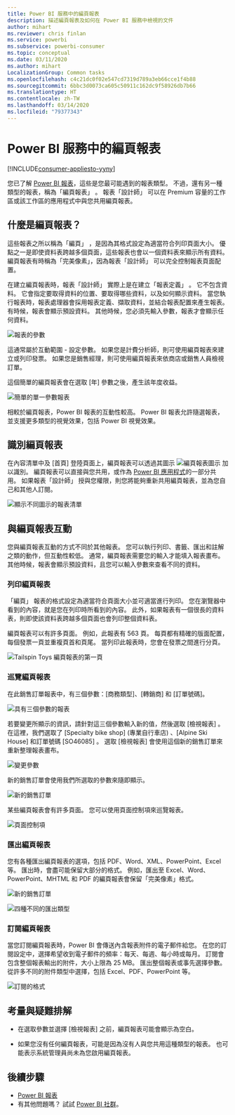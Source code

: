 ```yaml
---
title: Power BI 服務中的編頁報表
description: 描述編頁報表及如何在 Power BI 服務中檢視的文件
author: mihart
ms.reviewer: chris finlan
ms.service: powerbi
ms.subservice: powerbi-consumer
ms.topic: conceptual
ms.date: 03/11/2020
ms.author: mihart
LocalizationGroup: Common tasks
ms.openlocfilehash: c4c21dc0f02e547cd7319d789a3eb66cce1f4b88
ms.sourcegitcommit: 6bbc3d0073ca605c50911c162dc9f58926db7b66
ms.translationtype: HT
ms.contentlocale: zh-TW
ms.lasthandoff: 03/14/2020
ms.locfileid: "79377343"
---
```

# <a name="paginated-reports-in-the-power-bi-service"></a>Power BI 服務中的編頁報表

[!INCLUDE[consumer-appliesto-yyny](../includes/consumer-appliesto-yyny.md)]

您已了解 [Power BI 報表](end-user-reports.md)，這些是您最可能遇到的報表類型。 不過，還有另一種類型的報表，稱為「編頁報表」  。 報表「設計師」  可以在 Premium 容量的工作區或該工作區的應用程式中與您共用編頁報表。 

## <a name="what-is-a-paginated-report"></a>什麼是編頁報表？

這些報表之所以稱為「編頁」  ，是因為其格式設定為適當符合列印頁面大小。 優點之一是即使資料表跨越多個頁面，這些報表也會以一個資料表來顯示所有資料。 編頁報表有時稱為「完美像素」，因為報表「設計師」  可以完全控制報表頁面配置。

在建立編頁報表時，報表「設計師」  實際上是在建立「報表定義」  。 它不包含資料。 它會指定要取得資料的位置、要取得哪些資料，以及如何顯示資料。 當您執行報表時，報表處理器會採用報表定義、擷取資料，並結合報表配置來產生報表。 有時候，報表會顯示預設資料。 其他時候，您必須先輸入參數，報表才會顯示任何資料。 

   ![報表的參數](./media/end-user-paginated-report/power-bi-report-parameters.png)

這通常屬於互動範圍 - 設定參數。 如果您是計費分析師，則可使用編頁報表來建立或列印發票。 如果您是銷售經理，則可使用編頁報表來依商店或銷售人員檢視訂單。 

這個簡單的編頁報表會在選取 [年]  參數之後，產生該年度收益。 

![簡單的單一參數報表](./media/end-user-paginated-report/power-bi-report-simple.png)

相較於編頁報表，Power BI 報表的互動性較高。 Power BI 報表允許隨選報表，並支援更多類型的視覺效果，包括 Power BI 視覺效果。

## <a name="identify-a-paginated-report"></a>識別編頁報表

在內容清單中及 [首頁] 登陸頁面上，編頁報表可以透過其圖示 ![編頁報表圖示](media/end-user-paginated-report/power-bi-report-icon.png) 加以識別。  編頁報表可以直接與您共用，或作為 [Power BI 應用程式](end-user-apps.md)的一部分共用。 如果報表「設計師」  授與您權限，則您將能夠重新共用編頁報表，並為您自己和其他人訂閱。

![顯示不同圖示的報表清單](./media/end-user-paginated-report/power-bi-report-list.png)

## <a name="interact-with-a-paginated-report"></a>與編頁報表互動

您與編頁報表互動的方式不同於其他報表。 您可以執行列印、書籤、匯出和註解之類的動作，但互動性較低。 通常，編頁報表需要您的輸入才能填入報表畫布。  其他時候，報表會顯示預設資料，且您可以輸入參數來查看不同的資料。

### <a name="print-a-paginated-report"></a>列印編頁報表

「編頁」  報表的格式設定為適當符合頁面大小並可適當進行列印。 您在瀏覽器中看到的內容，就是您在列印時所看到的內容。 此外，如果報表有一個很長的資料表，則即使該資料表跨越多個頁面也會列印整個資料表。 

編頁報表可以有許多頁面。 例如，此報表有 563 頁。 每頁都有精確的版面配置，每個發票一頁並重複頁首和頁尾。 當列印此報表時，您會在發票之間進行分頁。

   ![Tailspin Toys 編頁報表的第一頁](./media/end-user-paginated-report/power-bi-paginated-500.png)


### <a name="navigate-the-paginated-report"></a>巡覽編頁報表

在此銷售訂單報表中，有三個參數：[商務類型]、[轉銷商] 和 [訂單號碼]。 

![具有三個參數的報表](./media/end-user-paginated-report/power-bi-parameter.png)

若要變更所顯示的資訊，請針對這三個參數輸入新的值，然後選取 [檢視報表]  。 在這裡，我們選取了 [Specialty bike shop] \(專業自行車店\)  、[Alpine Ski House]  和訂單號碼 [SO46085]  。 選取 [檢視報表]  會使用這個新的銷售訂單來重新整理報表畫布。

![變更參數](./media/end-user-paginated-report/power-bi-order.png)

新的銷售訂單會使用我們所選取的參數來隨即顯示。 

![新的銷售訂單](./media/end-user-paginated-report/power-bi-new-order.png)

某些編頁報表會有許多頁面。  您可以使用頁面控制項來巡覽報表。 

![頁面控制項](./media/end-user-paginated-report/power-bi-page.png)

### <a name="export-the-paginated-report"></a>匯出編頁報表
您有各種匯出編頁報表的選項，包括 PDF、Word、XML、PowerPoint、Excel 等。 匯出時，會盡可能保留大部分的格式。 例如，匯出至 Excel、Word、PowerPoint、MHTML 和 PDF 的編頁報表會保留「完美像素」格式。 

![新的銷售訂單](./media/end-user-paginated-report/power-bi-exporting.png)

![四種不同的匯出類型](./media/end-user-paginated-report/power-bi-four.png)

### <a name="subscribe-to-the-paginated-report"></a>訂閱編頁報表
當您訂閱編頁報表時，Power BI 會傳送內含報表附件的電子郵件給您。 在您的訂閱設定中，選擇希望收到電子郵件的頻率：每天、每週、每小時或每月。 訂閱會包含整個報表輸出的附件，大小上限為 25 MB。 匯出整個報表或事先選擇參數。 從許多不同的附件類型中選擇，包括 Excel、PDF、PowerPoint 等。  

![訂閱的格式](./media/end-user-paginated-report/power-bi-export-list.png)

## <a name="considerations-and-troubleshooting"></a>考量與疑難排解

- 在選取參數並選擇 [檢視報表]  之前，編頁報表可能會顯示為空白。

- 如果您沒有任何編頁報表，可能是因為沒有人與您共用這種類型的報表。 也可能表示系統管理員尚未為您啟用編頁報表。 

 

## <a name="next-steps"></a>後續步驟
- [Power BI 報表](end-user-reports.md)
- 有其他問題嗎？ 試試 [Power BI 社群](https://community.powerbi.com/)。

